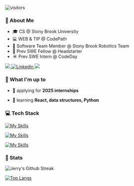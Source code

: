 ![visitors](https://vbr.nathanchung.dev/badge?page_id=NotJerwee.NotJerwee&color=00cf00)

### 👋 About Me 
- 🎓 CS @ Stony Brook University
- 💻 WEB & TIP @ CodePath
- 🤖 Software Team Member @ Stony Brook Robotics Team
- 🏁 Prev SWE Fellow @ Headstarter
- ☀️ Prev SWE Intern @ CodeDay

<a href="mailto:jerrylin2488@gmail.com">
    <img src="https://img.shields.io/badge/Gmail-333333?style=for-the-badge&logo=gmail&logoColor=red" />
  </a>
  <a href="https://linkedin.com/in/lin-jerry/" target="_blank">
    <img src="https://img.shields.io/badge/LinkedIn-0077B5?style=for-the-badge&logo=linkedin&logoColor=white" alt="Linkedin" />
  </a>
  <a href="" target="_blank">
     <img src="https://img.shields.io/badge/Portfolio-FF5722?style=for-the-badge&logo=todoist&logoColor=white" target="_blank" /> 
  </a>

 ### 💭 What I'm up to
 - 🔭 applying for **2025 internships**
 
 - 🌱 learning **React, data structures, Python**

 
### 💻 Tech Stack
<!-- Badges from https://github.com/tandpfun/skill-icons -->
[![My Skills](https://skillicons.dev/icons?i=js,ts,java,python,c,ocaml,html,css)](https://skillicons.dev)

[![My Skills](https://skillicons.dev/icons?i=nextjs,react,nodejs,expressjs,postgresql,mongodb,tailwindcss,bootstrap,materialui)](https://skillicons.dev)

[![My Skills](https://skillicons.dev/icons?i=aws,git,firebase,postman,vercel,figma,github,vscode)](https://skillicons.dev)

### 💯 Stats 
<!-- https://github.com/anuraghazra/github-readme-stats?tab=readme-ov-file#all-demos -->
<!-- Github Stats -->
<!--![Jerry's GitHub Stats](https://github-readme-stats.vercel.app/api?username=NotJerwee&show_icons=true&theme=transparent) -->

<!-- GitHub Streak -->
![Jerry's Github Streak](https://github-readme-streak-stats.herokuapp.com/?user=NotJerwee&show_icons=true&theme=transparent)

<!-- Most used languages -->
[![Top Langs](https://github-readme-stats.vercel.app/api/top-langs/?username=NotJerwee&layout=donut&show_icons=true&theme=transparent)](https://github.com/NotJerwee/github-readme-stats)


